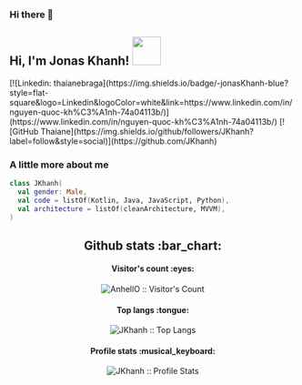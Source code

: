 ### Hi there 👋
<h2> Hi, I'm Jonas Khanh! <img src="https://media.giphy.com/media/mGcNjsfWAjY5AEZNw6/giphy.gif" width="50"></h2>
[![Linkedin: thaianebraga](https://img.shields.io/badge/-jonasKhanh-blue?style=flat-square&logo=Linkedin&logoColor=white&link=https://www.linkedin.com/in/nguyen-quoc-kh%C3%A1nh-74a04113b/)](https://www.linkedin.com/in/nguyen-quoc-kh%C3%A1nh-74a04113b/)
[![GitHub Thaiane](https://img.shields.io/github/followers/JKhanh?label=follow&style=social)](https://github.com/JKhanh)

### A little more about me

```kotlin
class JKhanh(
  val gender: Male,
  val code = listOf(Kotlin, Java, JavaScript, Python),
  val architecture = listOf(cleanArchitecture, MVVM),
)
```

<h2 align="center">Github stats :bar_chart:</h2>

<h4 align="center">Visitor's count :eyes:</h4>

<p align="center"><img src="https://profile-counter.glitch.me/{JKhanh}/count.svg" alt="AnhellO :: Visitor's Count" /></p>

<h4 align="center">Top langs :tongue:</h4>

<p align="center"><img src="https://github-readme-stats.vercel.app/api/top-langs/?username=JKhanh&langs_count=10&theme=tokyonight&layout=compact" alt="JKhanh :: Top Langs" /></p>

<h4 align="center">Profile stats :musical_keyboard:</h4>

<p align="center"><img src="https://github-readme-stats.vercel.app/api?username=JKhanh&show_icons=true&theme=synthwave&count_private=true" alt="JKhanh :: Profile Stats" /></p>

